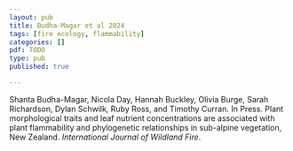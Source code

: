 ```yaml
---
layout: pub
title: Budha-Magar et al 2024
tags: [fire ecology, flammability]
categories: []
pdf: TODO
type: pub
published: true

---
```


Shanta Budha-Magar, Nicola Day, Hannah Buckley, Olivia Burge, Sarah Richardson, Dylan Schwilk, Ruby Ross, and Timothy Curran. In Press. Plant morphological traits and leaf nutrient concentrations are associated with plant flammability and phylogenetic relationships in sub-alpine vegetation, New Zealand. *International Journal of Wildland Fire*.
